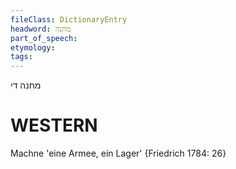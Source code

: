 ```yaml
---
fileClass: DictionaryEntry
headword: מחנה
part_of_speech: 
etymology: 
tags: 
---
```

מחנה
די

WESTERN
========

Machne 'eine Armee, ein Lager' {Friedrich 1784: 26}